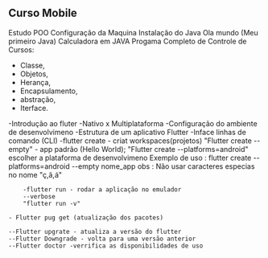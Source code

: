## Curso Mobile

 Estudo POO
  Configuração da Maquina 
  Instalação do Java
  Ola mundo (Meu primeiro Java)
  Calculadora em JAVA
  Progama Completo de Controle de Cursos:
   - Classe, 
   - Objetos, 
   - Herança, 
   - Encapsulamento, 
   - abstração,
   - Iterface.
   
-Introdução ao fluter
    -Nativo x Multiplataforma
    -Configuração do ambiente de desenvolvimeno
    -Estrutura de um aplicativo Flutter
        -Inface linhas de comando (CLI)
            -flutter create - criat workspaces(projetos)
            "Flutter create --empty" - app padrão (Hello World);
            "Flutter create --platforms=android"
                escolher a plataforma de desenvolvimeno
    Exemplo de uso :
    flutter create --platforms=android --empty nome_app
    obs : Não usar caracteres especias no nome "ç,ã,á"
        
        -flutter run - rodar a aplicação no emulador
        --verbose 
        "flutter run -v"

    - Flutter pug get (atualização dos pacotes)

    --Flutter upgrate - atualiza a versão do flutter
    --Flutter Downgrade - volta para uma versão anterior
    --Flutter doctor -verrifica as disponibilidades de uso 